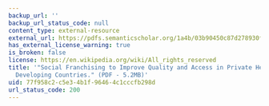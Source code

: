 ```yaml
---
backup_url: ''
backup_url_status_code: null
content_type: external-resource
external_url: https://pdfs.semanticscholar.org/1a4b/03b90450c87d278930f10e0f653b2b9e50b4.pdf?_ga=2.252226506.2143769902.1565032614-672817412.1563980296
has_external_license_warning: true
is_broken: false
license: https://en.wikipedia.org/wiki/All_rights_reserved
title: '"Social Franchising to Improve Quality and Access in Private Health Care in
  Developing Countries." (PDF - 5.2MB)'
uid: 77f958c2-c5e3-4b1f-9646-4c1cccfb298d
url_status_code: 200
---
```

